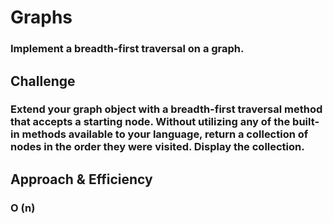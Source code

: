# Graphs
###  Implement a breadth-first traversal on a graph.


## Challenge
### Extend your graph object with a breadth-first traversal method that accepts a starting node. Without utilizing any of the built-in methods available to your language, return a collection of nodes in the order they were visited. Display the collection.

## Approach & Efficiency
### O (n)

